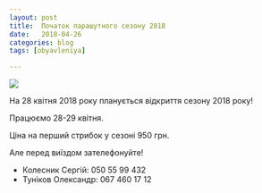 ```yaml
---
layout: post
title:  Початок парашутного сезону 2018
date:   2018-04-26
categories: blog
tags: [obyavleniya]

---
```


![]({{site.baseurl}}/img/posts/2018-opening-new.jpg)

На 28 квітня 2018 року планується відкриття сезону 2018 року!

Працюємо 28-29 квітня.

Ціна на перший стрибок у сезоні 950 грн.

Але перед виїздом зателефонуйте!
* Колесник Сергій: 050 55 99 432
* Туніков Олександр: 067 460 17 12
